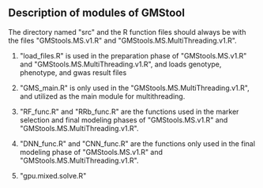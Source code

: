 ## Description of modules of GMStool


The directory named "src" and the R function files should always be with the files "GMStools.MS.v1.R" and "GMStools.MS.MultiThreading.v1.R".


1. "load_files.R" is used in the preparation phase of "GMStools.MS.v1.R" and "GMStools.MS.MultiThreading.v1.R", and loads genotype, phenotype, and gwas result files 


2. "GMS_main.R" is only used in the "GMStools.MS.MultiThreading.v1.R", and utilized as the main module for multithreading. 


3. "RF_func.R" and "RRb_func.R" are the functions used in the marker selection and final modeling phases of "GMStools.MS.v1.R" and "GMStools.MS.MultiThreading.v1.R".


4. "DNN_func.R" and "CNN_func.R" are the functions only used in the final modeling phase of "GMStools.MS.v1.R" and "GMStools.MS.MultiThreading.v1.R". 


5. "gpu.mixed.solve.R"

